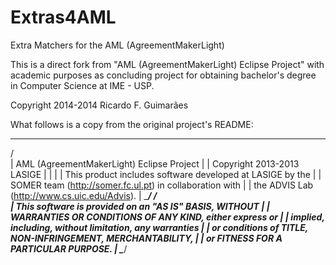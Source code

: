 Extras4AML
==========
Extra Matchers for the AML (AgreementMakerLight)

This is a direct fork from "AML (AgreementMakerLight) Eclipse
Project" with academic purposes as concluding project
for obtaining bachelor's degree in Computer Science
at IME - USP.

Copyright 2014-2014 Ricardo F. Guimarães

What follows is a copy from the original project's README:

  ______________________________________________________________
 /                                                              \
 |         AML (AgreementMakerLight) Eclipse Project            |
 |                Copyright 2013-2013 LASIGE                    |
 |                                                              |
 |  This product includes software developed at LASIGE by the   |
 |  SOMER team (http://somer.fc.ul.pt) in collaboration with    |
 |        the ADVIS Lab (http://www.cs.uic.edu/Advis).          |
 \______________________________________________________________/
 /                                                              \
 |    This software is provided on an "AS IS" BASIS, WITHOUT    |
 |   WARRANTIES OR CONDITIONS OF ANY KIND, either express or    |
 |    implied, including, without limitation, any warranties    |
 |  or conditions of TITLE, NON-INFRINGEMENT, MERCHANTABILITY,  |
 |            or FITNESS FOR A PARTICULAR PURPOSE.              |
 \______________________________________________________________/
